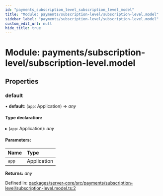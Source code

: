 ```yaml
---
id: "payments_subscription_level_subscription_level_model"
title: "Module: payments/subscription-level/subscription-level.model"
sidebar_label: "payments/subscription-level/subscription-level.model"
custom_edit_url: null
hide_title: true
---
```


# Module: payments/subscription-level/subscription-level.model

## Properties

### default

• **default**: (`app`: Application) => *any*

#### Type declaration:

▸ (`app`: Application): *any*

#### Parameters:

Name | Type |
:------ | :------ |
`app` | Application |

**Returns:** *any*

Defined in: [packages/server-core/src/payments/subscription-level/subscription-level.model.ts:2](https://github.com/xr3ngine/xr3ngine/blob/77d12cea0/packages/server-core/src/payments/subscription-level/subscription-level.model.ts#L2)
